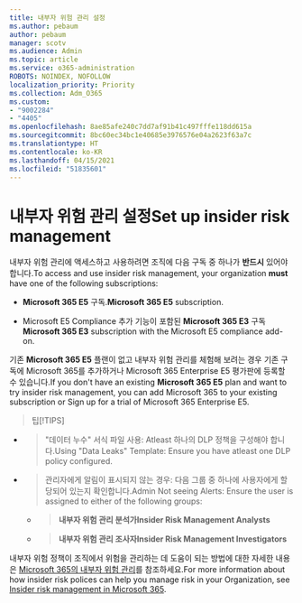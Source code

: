 ```yaml
---
title: 내부자 위험 관리 설정
ms.author: pebaum
author: pebaum
manager: scotv
ms.audience: Admin
ms.topic: article
ms.service: o365-administration
ROBOTS: NOINDEX, NOFOLLOW
localization_priority: Priority
ms.collection: Adm_O365
ms.custom:
- "9002284"
- "4405"
ms.openlocfilehash: 8ae85afe240c7dd7af91b41c497fffe118dd615a
ms.sourcegitcommit: 8bc60ec34bc1e40685e3976576e04a2623f63a7c
ms.translationtype: HT
ms.contentlocale: ko-KR
ms.lasthandoff: 04/15/2021
ms.locfileid: "51835601"
---
```

# <a name="set-up-insider-risk-management"></a><span data-ttu-id="48ba5-102">내부자 위험 관리 설정</span><span class="sxs-lookup"><span data-stu-id="48ba5-102">Set up insider risk management</span></span>

<span data-ttu-id="48ba5-103">내부자 위험 관리에 액세스하고 사용하려면 조직에 다음 구독 중 하나가 **반드시** 있어야 합니다.</span><span class="sxs-lookup"><span data-stu-id="48ba5-103">To access and use insider risk management, your organization **must** have one of the following subscriptions:</span></span>

- <span data-ttu-id="48ba5-104">**Microsoft 365 E5** 구독.</span><span class="sxs-lookup"><span data-stu-id="48ba5-104">**Microsoft 365 E5** subscription.</span></span>

- <span data-ttu-id="48ba5-105">Microsoft E5 Compliance 추가 기능이 포함된 **Microsoft 365 E3** 구독</span><span class="sxs-lookup"><span data-stu-id="48ba5-105">**Microsoft 365 E3** subscription with the Microsoft E5 compliance add-on.</span></span>

<span data-ttu-id="48ba5-106">기존 **Microsoft 365 E5** 플랜이 없고 내부자 위험 관리를 체험해 보려는 경우 기존 구독에 Microsoft 365를 추가하거나 Microsoft 365 Enterprise E5 평가판에 등록할 수 있습니다.</span><span class="sxs-lookup"><span data-stu-id="48ba5-106">If you don't have an existing **Microsoft 365 E5** plan and want to try insider risk management, you can add Microsoft 365 to your existing subscription or Sign up for a trial of Microsoft 365 Enterprise E5.</span></span>

> <span data-ttu-id="48ba5-107">팁</span><span class="sxs-lookup"><span data-stu-id="48ba5-107">[!TIPS]</span></span>
- > <span data-ttu-id="48ba5-108">"데이터 누수" 서식 파일 사용: Atleast 하나의 DLP 정책을 구성해야 합니다.</span><span class="sxs-lookup"><span data-stu-id="48ba5-108">Using "Data Leaks" Template: Ensure you have atleast one DLP policy configured.</span></span>
- > <span data-ttu-id="48ba5-109">관리자에게 알림이 표시되지 않는 경우: 다음 그룹 중 하나에 사용자에게 할당되어 있는지 확인합니다.</span><span class="sxs-lookup"><span data-stu-id="48ba5-109">Admin Not seeing Alerts: Ensure the user is assigned to either of the following groups:</span></span>
    - ><span data-ttu-id="48ba5-110">**내부자 위험 관리 분석가**</span><span class="sxs-lookup"><span data-stu-id="48ba5-110">**Insider Risk Management Analysts**</span></span>
    - ><span data-ttu-id="48ba5-111">**내부자 위험 관리 조사자**</span><span class="sxs-lookup"><span data-stu-id="48ba5-111">**Insider Risk Management Investigators**</span></span>

<span data-ttu-id="48ba5-112">내부자 위험 정책이 조직에서 위험을 관리하는 데 도움이 되는 방법에 대한 자세한 내용은 [Microsoft 365의 내부자 위험 관리](https://go.microsoft.com/fwlink/?linkid=2123907)를 참조하세요.</span><span class="sxs-lookup"><span data-stu-id="48ba5-112">For more information about how insider risk polices can help you manage risk in your Organization, see [Insider risk management in Microsoft 365](https://go.microsoft.com/fwlink/?linkid=2123907).</span></span>
